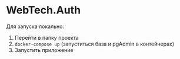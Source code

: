 # WebTech.Auth

Для запуска локально:

1) Перейти в папку проекта
2) `docker-compose up` (запуститься база и pgAdmin в контейнерах)
3) Запустить приложение

